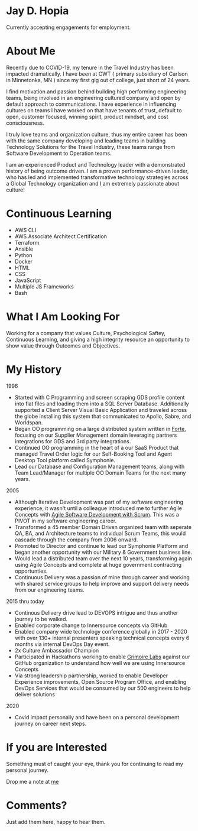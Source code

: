# Jay D. Hopia

Currently accepting engagements for employment.

# About Me
Recently due to COVID-19, my tenure in the Travel Industry has been impacted dramatically.   I have been at CWT ( primary subsidiary of Carlson in Minnetonka, MN ) since my first gig out of college, just short of 24 years. 

I find motivation and passion behind building high performing engineering teams, being involved in an engineering cultured company and open by default approach to communications.  I have experience in influencing cultures on teams I have worked on that have tenants of trust, default to open, customer focused, winning spirit, product mindset, and cost consciousness. 

I truly love teams and organization culture, thus my entire career has been with the same company developing and leading teams in building Technology Solutions for the Travel Industry, these teams range from Software Development to Operation teams.   

I am an experienced Product and Technology leader with a demonstrated history of being outcome driven.  I am a proven performance-driven leader, who has led and implemented transformative technology strategies across a Global Technology organization and I am extremely passionate about culture!

# Continuous Learning 
- AWS CLI
- AWS Associate Architect Certification
- Terraform
- Ansible
- Python
- Docker
- HTML
- CSS
- JavaScript
- Multiple JS Frameworks
- Bash

# What I Am Looking For
Working for a company that values Culture, Psychological Saftey, Continuous Learning, and giving a high integrity resource an opportunity to show value through Outcomes and Objectives.  

# My History
1996
- Started with C Programming and screen scraping GDS profile content into flat files and loading them into a SQL Server Database.  Additionally supported a Client Server Visual Basic Application and traveled across the globe installing this system that communicated to Apollo, Sabre, and Worldspan.
- Began OO programming on a large distributed system written in [Forte](https://en.wikipedia.org/wiki/Forte_4GL), focusing on our Supplier Management domain leveraging partners integrations for GDS and 3rd party integrations.
- Continued OO programming in the heart of a our SaaS Product that managed Travel Order logic for our Self-Booking Tool and Agent Desktop Tool platform called Symphonie.
- Lead our Database and Configuration Management teams, along with Team Lead/Manager for multiple OO Domain Teams for the next many years.

2005
- Although Iterative Development was part of my software engineering experience, it wasn't until a colleague introduced me to further Agile Concepts with [Agile Software Development with Scrum](https://www.amazon.com/Agile-Software-Development-Scrum/dp/0130676349).  This was a PIVOT in my software engineering career.
- Transformed a 45 member Domain Driven organized team with seperate QA, BA, and Architecture teams to individual Scrum Teams, this would cascade through the company from 2006 onward.
- Promoted to Director and continue to lead our Symphonie Platform and began another opportunity with our Military & Government business line.
- Would lead a distributed team over the next 10 years, transforming again using Agile Concepts and complete at huge government contracting opportunties.
- Continuous Delivery was a passion of mine through career and working with shared service groups to help improve and support delivery needs from our engineering teams.

2015 thru today
- Continous Delivery drive lead to DEVOPS intrigue and thus another journey to be walked.
- Enabled corporate change to Innersource concepts via GitHub
- Enabled company wide technology conference globally in 2017 - 2020 with over 130+ internal presenters speaking technical concepts every 6 months via internal DevOps Day event.
- 2x Culture Ambassador Champion
- Participated in Hackathons working to enable [Grimoire Labs](https://chaoss.github.io/grimoirelab/) against our GitHub organization to understand how well we are using Innersource Concepts
- Via strong leadership partnership, worked to enable Developer Experience improvements, Open Source Program Office, and enabling DevOps Services that would be consumed by our 500 engineers to help deliver solutions

2020
- Covid impact personally and have been on a personal development journey on career next steps.

# If you are Interested
Something must of caught your eye, thank you for continuing to read my personal journey.

Drop me a note at [me](mailto:jay@hopia.us)

# Comments?
Just add them here, happy to hear them.


